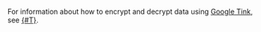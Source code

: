 For information about how to encrypt and decrypt data using [Google Tink](https://github.com/google/tink), see [{#T}](../../kms/tutorials/encrypt/google-tink.md).

